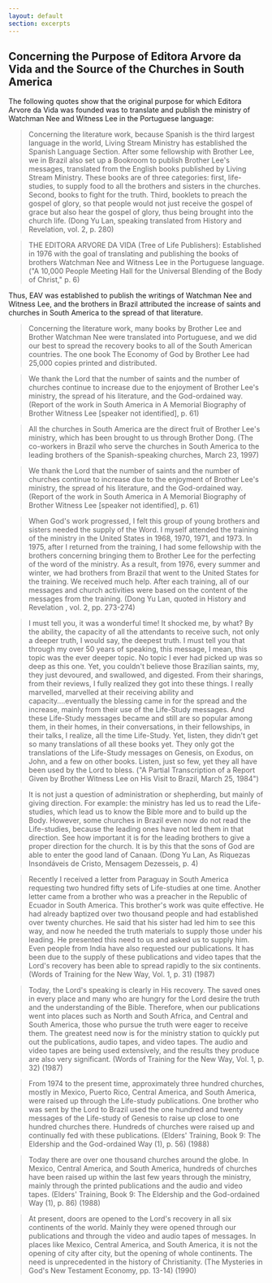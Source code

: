 ```yaml
---
layout: default
section: excerpts
---
```


## Concerning the Purpose of Editora Arvore da Vida and the Source of the Churches in South America

The following quotes show that the original purpose for which Editora Arvore da Vida was founded was to translate and publish the ministry of Watchman Nee and Witness Lee in the Portuguese language:

> Concerning the literature work, because Spanish is the third largest language in the world, Living Stream Ministry has established the Spanish Language Section. After some fellowship with Brother Lee, we in Brazil also set up a Bookroom to publish Brother Lee's messages, translated from the English books published by Living Stream Ministry. These books are of three categories: first, life-studies, to supply food to all the brothers and sisters in the churches. Second, books to fight for the truth. Third, booklets to preach the gospel of glory, so that people would not just receive the gospel of grace but also hear the gospel of glory, thus being brought into the church life. (Dong Yu Lan, speaking translated from History and Revelation, vol. 2, p. 280)

> THE EDITORA ARVORE DA VIDA (Tree of Life Publishers): Established in 1976 with the goal of translating and publishing the books of brothers Watchman Nee and Witness Lee in the Portuguese language. ("A 10,000 People Meeting Hall for the Universal Blending of the Body of Christ," p. 6)

Thus, EAV was established to publish the writings of Watchman Nee and Witness Lee, and the brothers in Brazil attributed the increase of saints and churches in South America to the spread of that literature.

> Concerning the literature work, many books by Brother Lee and Brother Watchman Nee were translated into Portuguese, and we did our best to spread the recovery books to all of the South American countries. The one book The Economy of God by Brother Lee had 25,000 copies printed and distributed.

> We thank the Lord that the number of saints and the number of churches continue to increase due to the enjoyment of Brother Lee's ministry, the spread of his literature, and the God-ordained way. (Report of the work in South America in A Memorial Biography of Brother Witness Lee [speaker not identified], p. 61)

> All the churches in South America are the direct fruit of Brother Lee's ministry, which has been brought to us through Brother Dong. (The co-workers in Brazil who serve the churches in South America to the leading brothers of the Spanish-speaking churches, March 23, 1997)

> We thank the Lord that the number of saints and the number of churches continue to increase due to the enjoyment of Brother Lee's ministry, the spread of his literature, and the God-ordained way. (Report of the work in South America in A Memorial Biography of Brother Witness Lee [speaker not identified], p. 61)

> When God's work progressed, I felt this group of young brothers and sisters needed the supply of the Word. I myself attended the training of the ministry in the United States in 1968, 1970, 1971, and 1973. In 1975, after I returned from the training, I had some fellowship with the brothers concerning bringing them to Brother Lee for the perfecting of the word of the ministry. As a result, from 1976, every summer and winter, we had brothers from Brazil that went to the United States for the training. We received much help. After each training, all of our messages and church activities were based on the content of the messages from the training. (Dong Yu Lan, quoted in History and Revelation , vol. 2, pp. 273-274)

> I must tell you, it was a wonderful time! It shocked me, by what? By the ability, the capacity of all the attendants to receive such, not only a deeper truth, I would say, the deepest truth. I must tell you that through my over 50 years of speaking, this message, I mean, this topic was the ever deeper topic. No topic I ever had picked up was so deep as this one. Yet, you couldn't believe those Brazilian saints, my, they just devoured, and swallowed, and digested. From their sharings, from their reviews, I fully realized they got into these things. I really marvelled, marvelled at their receiving ability and capacity….eventually the blessing came in for the spread and the increase, mainly from their use of the Life-Study messages. And these Life-Study messages became and still are so popular among them, in their homes, in their conversations, in their fellowships, in their talks, I realize, all the time Life-Study. Yet, listen, they didn't get so many translations of all these books yet. They only got the translations of the Life-Study messages on Genesis, on Exodus, on John, and a few on other books. Listen, just so few, yet they all have been used by the Lord to bless. ("A Partial Transcription of a Report Given by Brother Witness Lee on His Visit to Brazil, March 25, 1984")

> It is not just a question of administration or shepherding, but mainly of giving direction. For example: the ministry has led us to read the Life-studies, which lead us to know the Bible more and to build up the Body. However, some churches in Brazil even now do not read the Life-studies, because the leading ones have not led them in that direction. See how important it is for the leading brothers to give a proper direction for the church. It is by this that the sons of God are able to enter the good land of Canaan. (Dong Yu Lan, As Riquezas Insondáveis de Cristo, Mensagem Dezesseis, p. 4)

> Recently I received a letter from Paraguay in South America requesting two hundred fifty sets of Life-studies at one time. Another letter came from a brother who was a preacher in the Republic of Ecuador in South America. This brother's work was quite effective. He had already baptized over two thousand people and had established over twenty churches. He said that his sister had led him to see this way, and now he needed the truth materials to supply those under his leading. He presented this need to us and asked us to supply him. Even people from India have also requested our publications. It has been due to the supply of these publications and video tapes that the Lord's recovery has been able to spread rapidly to the six continents. (Words of Training for the New Way, Vol. 1, p. 31) (1987)

> Today, the Lord's speaking is clearly in His recovery. The saved ones in every place and many who are hungry for the Lord desire the truth and the understanding of the Bible. Therefore, when our publications went into places such as North and South Africa, and Central and South America, those who pursue the truth were eager to receive them. The greatest need now is for the ministry station to quickly put out the publications, audio tapes, and video tapes. The audio and video tapes are being used extensively, and the results they produce are also very significant. (Words of Training for the New Way, Vol. 1, p. 32) (1987)

> From 1974 to the present time, approximately three hundred churches, mostly in Mexico, Puerto Rico, Central America, and South America, were raised up through the Life-study publications. One brother who was sent by the Lord to Brazil used the one hundred and twenty messages of the Life-study of Genesis to raise up close to one hundred churches there. Hundreds of churches were raised up and continually fed with these publications. (Elders' Training, Book 9: The Eldership and the God-ordained Way (1), p. 56) (1988)

> Today there are over one thousand churches around the globe. In Mexico, Central America, and South America, hundreds of churches have been raised up within the last few years through the ministry, mainly through the printed publications and the audio and video tapes. (Elders' Training, Book 9: The Eldership and the God-ordained Way (1), p. 86) (1988)

> At present, doors are opened to the Lord's recovery in all six continents of the world. Mainly they were opened through our publications and through the video and audio tapes of messages. In places like Mexico, Central America, and South America, it is not the opening of city after city, but the opening of whole continents. The need is unprecedented in the history of Christianity. (The Mysteries in God's New Testament Economy, pp. 13-14) (1990)